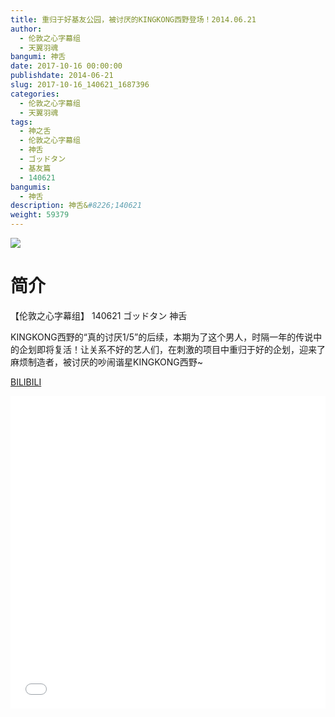 ```yaml
---
title: 重归于好基友公园，被讨厌的KINGKONG西野登场！2014.06.21
author: 
  - 伦敦之心字幕组
  - 天翼羽魂
bangumi: 神舌
date: 2017-10-16 00:00:00
publishdate: 2014-06-21
slug: 2017-10-16_140621_1687396
categories: 
  - 伦敦之心字幕组
  - 天翼羽魂
tags: 
  - 神之舌
  - 伦敦之心字幕组
  - 神舌
  - ゴッドタン
  - 基友篇
  - 140621
bangumis: 
  - 神舌
description: 神舌&#8226;140621
weight: 59379
---
```


![](https://i.imgur.com/WqPZtph.jpg)

# 简介  
【伦敦之心字幕组】 140621 ゴッドタン 神舌
KINGKONG西野的“真的讨厌1/5”的后续，本期为了这个男人，时隔一年的传说中的企划即将复活！让关系不好的艺人们，在刺激的项目中重归于好的企划，迎来了麻烦制造者，被讨厌的吵闹谐星KINGKONG西野~

  [BILIBILI](https://www.bilibili.com/video/av1687396/)


  <iframe src="//www.bilibili.com/html/html5player.html?cid=2573206&aid=1687396" width="100%" height="500" frameborder="0" allowfullscreen="allowfullscreen"></iframe>
